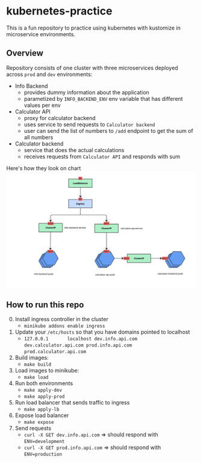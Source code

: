 # kubernetes-practice
This is a fun repository to practice using kubernetes with kustomize in microservice environments.

## Overview
Repository consists of one cluster with three microservices deployed across `prod` and `dev` environments:
- Info Backend
    - provides dummy information about the application
    - parametized by `INFO_BACKEND_ENV` env variable that has different values per env
- Calculator API
    - proxy for calculator backend
    - uses service to send requests to `Calculator backend`
    - user can send the list of numbers to `/add` endpoint to get the sum of all numbers
- Calculator backend
    - service that does the actual calculations
    - receives requests from `Calculator API` and responds with sum

Here's how they look on chart
![Cluster schema](./app_schema.jpg)

## How to run this repo
0. Install ingress controller in the cluster
    - `minikube addons enable ingress`
1. Update your `/etc/hosts` so that you have domains pointed to localhost
    - `127.0.0.1       localhost dev.info.api.com dev.calculator.api.com prod.info.api.com prod.calculator.api.com`
2. Build images:
    - `make build`
3. Load images to minikube:
    - `make load`
4. Run both environments
    - `make apply-dev`
    - `make apply-prod`
5. Run load balancer that sends traffic to ingress
    - `make apply-lb`
6. Expose load balancer
    - `make expose`
7. Send requests
    - `curl -X GET dev.info.api.com` => should respond with `ENV=development`
    - `curl -X GET prod.info.api.com` => should respond with `ENV=production`
